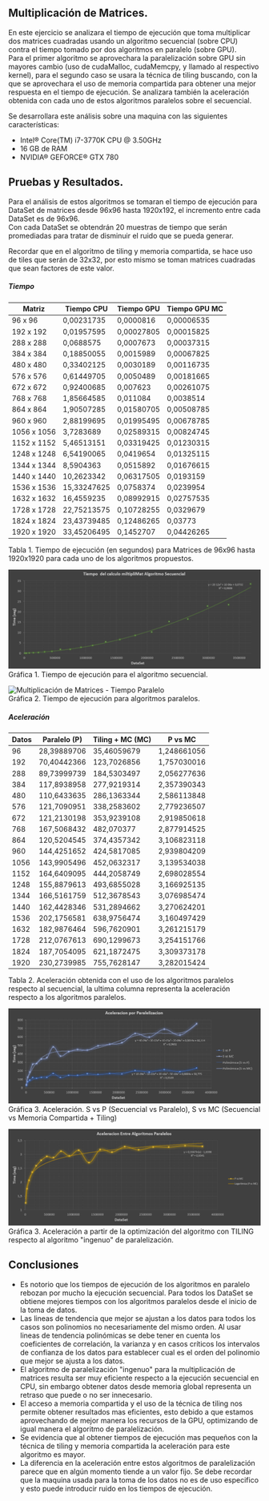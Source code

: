 ## Multiplicación de Matrices.

En este ejercicio se analizara el tiempo de ejecución que toma multiplicar dos matrices cuadradas usando un algoritmo secuencial (sobre CPU) contra el tiempo tomado por dos algoritmos en paralelo (sobre GPU).  
Para el primer algoritmo se aprovechara la paralelización sobre GPU sin mayores cambio (uso de cudaMalloc, cudaMemcpy, y llamado al respectivo kernel), para el segundo caso se usara la técnica de tiling buscando, con la que se aprovechara el uso de memoria compartida para obtener una mejor respuesta en el tiempo de ejecución. Se analizara también la aceleración obtenida con cada uno de estos algoritmos paralelos sobre el secuencial. 

Se desarrollara este análisis sobre una maquina con las siguientes características:

* Intel® Core(TM) i7-3770K CPU @ 3.50GHz
* 16 GB de RAM
* NVIDIA® GEFORCE® GTX 780

## Pruebas y Resultados.

Para el análisis de estos algoritmos se tomaran el tiempo de ejecución para DataSet de matrices desde 96x96 hasta 1920x192, el incremento entre cada DataSet es de 96x96.   
Con cada DataSet se obtendrán 20 muestras de tiempo que serán promediadas para tratar de disminuir el ruido que se pueda generar.

Recordar que en el algoritmo de tiling y memoria compartida, se hace uso de tiles que serán de 32x32, por esto mismo se toman matrices cuadradas que sean factores de este valor.



##### Tiempo  

Matriz|	Tiempo CPU|	Tiempo GPU|	Tiempo GPU MC
-----|-----|-----|-----
96 x 96|		0,00231735|		0,0000816|	0,00006535
192 x 192|		0,01957595|		0,00027805|	0,00015825
288 x 288|		0,0688575|		0,0007673|	0,00037315
384 x 384|		0,18850055|		0,0015989|	0,00067825
480 x 480|		0,33402125|		0,0030189|	0,00116735
576 x 576|		0,61449705|		0,0050489|	0,00181665
672 x 672|		0,92400685|		0,007623|	0,00261075
768 x 768|		1,85664585|		0,011084|	0,0038514
864 x 864|		1,90507285|		0,01580705|	0,00508785
960 x 960|		2,88199695|		0,01995495|	0,00678785
1056 x 1056|	3,7283689|		0,02589315|	0,00824745
1152 x 1152|	5,46513151|		0,03319425|	0,01230315
1248 x 1248|	6,54190065|		0,0419654|	0,01325115
1344 x 1344|	8,5904363|		0,0515892|	0,01676615
1440 x 1440|	10,2623342|		0,06317505|	0,0193159
1536 x 1536|	15,33247625|	0,0758374|	0,0239954
1632 x 1632|	16,4559235|		0,08992915|	0,02757535
1728 x 1728|	22,75213575|	0,10728255|	0,0329679
1824 x 1824|	23,43739485|	0,12486265|	0,03773
1920 x 1920|	33,45206495|	0,1452707|	0,04426265
Tabla 1. Tiempo de ejecución (en segundos) para Matrices de 96x96 hasta 1920x1920 para cada uno de los algoritmos propuestos.

![Multiplicación de Matrices - Tiempo Secuencial](https://github.com/JhonatanBarrera/HPC/blob/master/multiMat/img/time_sec_pol_f.PNG "Tiempo de Ejecución - Secuencial")  
Gráfica 1. Tiempo de ejecución para el algoritmo secuencial.  

![Multiplicación de Matrices - Tiempo Paralelo](https://github.com/JhonatanBarrera/HPC/blob/master/multiMat/img/time_par_pol.PNG "Tiempo de Ejecución - Paralelo")  
Gráfica 2. Tiempo de ejecución para algoritmos paralelos.  

##### Aceleración  

Datos|	Paralelo (P)|	Tiling + MC (MC)| P vs MC
-----|-----|-----|-----
96|28,39889706|35,46059679|1,248661056
192|70,40442366|123,7026856|1,757030016
288|89,73999739|184,5303497|2,056277636
384|117,8938958|277,9219314|2,357390343
480|110,6433635|286,1363344|2,586113848
576|121,7090951|338,2583602|2,779236507
672|121,2130198|353,9239108|2,919850618
768|167,5068432|482,070377|2,877914525
864|120,5204545|374,4357342|3,106823118
960|144,4251652|424,5817085|2,939804209
1056|143,9905496|452,0632317|3,139534038
1152|164,6409095|444,2058749|2,698028554
1248|155,8879613|493,6855028|3,166925135
1344|166,5161759|512,3678543|3,076985474
1440|162,4428346|531,2894662|3,270624201
1536|202,1756581|638,9756474|3,160497429
1632|182,9876464|596,7620901|3,261215179
1728|212,0767613|690,1299673|3,254151766
1824|187,7054095|621,1872475|3,309373178
1920|230,2739985|755,7628147|3,282015424
Tabla 2. Aceleración obtenida con el uso de los algoritmos paralelos respecto al secuencial, la ultima columna representa la aceleración respecto a los algoritmos paralelos.  

![Multiplicación de Matrices - Aceleración respecto a secuencial](https://github.com/JhonatanBarrera/HPC/blob/master/multiMat/img/aceleration_parsec_pol_f.PNG "Aceleración a partir de algoritmos paralelos")  
Gráfica 3. Aceleración. S vs P (Secuencial vs Paralelo), S vs MC (Secuencial vs Memoria Compartida + Tiling)  

![Multiplicación de Matrices - Aceleración entre paralelos](https://github.com/JhonatanBarrera/HPC/blob/master/multiMat/img/aceleration_par_log_f.PNG "Aceleración entre paralelos")  
Gráfica 3. Aceleración a partir de la optimización del algoritmo con TILING respecto al algoritmo "ingenuo" de paralelización.

## Conclusiones

* Es notorio que los tiempos de ejecución de los algoritmos en paralelo rebozan por mucho la ejecución secuencial. Para todos los DataSet se obtiene mejores tiempos con los algoritmos paralelos desde el inicio de la toma de datos.
* Las lineas de tendencia que mejor se ajustan a los datos para todos los casos son polinomios no necesariamente del mismo orden. Al usar lineas de tendencia polinómicas se debe tener en cuenta los coeficientes de correlación, la varianza y en casos críticos los intervalos de confianza de los datos para establecer cual es el orden del polinomio que mejor se ajusta a los datos.
* El algoritmo de paralelización "ingenuo" para la multiplicación de matrices resulta ser muy eficiente respecto a la ejecución secuencial en CPU, sin embargo obtener datos desde memoria global representa un retraso que puede o no ser innecesario.
* El acceso a memoria compartida y el uso de la técnica de tiling nos permite obtener resultados mas eficientes, esto debido a que estamos aprovechando de mejor manera los recursos de la GPU, optimizando de igual manera el algoritmo de paralelización.
* Se evidencia que al obtener tiempos de ejecución mas pequeños con la técnica de tiling y memoria compartida la aceleración para este algoritmo es mayor.
* La diferencia en la aceleración entre estos algoritmos de paralelización parece que en algún momento tiende a un valor fijo. Se debe recordar que la maquina usada para la toma de los datos no es de uso especifico y esto puede introducir ruido en los tiempos de ejecución.